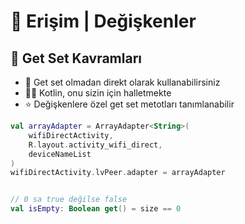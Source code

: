 # 🐣 Erişim \| Değişkenler

## 🐣 Get Set Kavramları

* 🌌 Get set olmadan direkt olarak kullanabilirsiniz
* ‍🧙‍♂ Kotlin, onu sizin için halletmekte
* ⭐ Değişkenlere özel get set metotları tanımlanabilir

```kotlin
val arrayAdapter = ArrayAdapter<String>(
    wifiDirectActivity,
    R.layout.activity_wifi_direct,
    deviceNameList
)
wifiDirectActivity.lvPeer.adapter = arrayAdapter


// 0 sa true değilse false
val isEmpty: Boolean get() = size == 0
```

